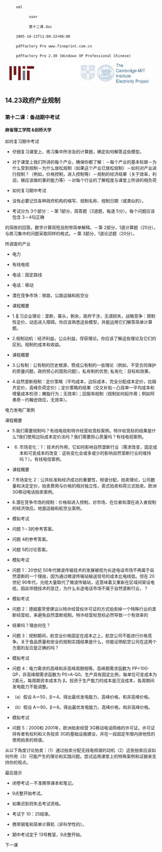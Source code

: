 
         xml

               user

               第十二课.doc

         2005-10-13T11:00:32+08:00

         pdfFactory Pro www.fineprint.com.cn

         pdfFactory Pro 2.30 (Windows XP Professional Chinese)

![](images/lecture_12_preparation_for_midterm_exam.zh_img_0.jpg)

## 14.23政府产业规制

## 

### 第十二课：备战期中考试

#### 麻省理工学院 &amp;剑桥大学

如何复习期中考试 

- 	仔细复习课堂上、练习集中所涉及的计算题，确定如何解答这些模型。 

- 	对于课堂上我们所讲的每个产业，确保你都了解：－每个产业的基本轮廓－为什么受到规制－为什么放松规制（如果这个产业已放松规制）－如何对产业进行规制？（例如，价格控制，进入控制等）－规制的经济结果（关于效率，利润，做应该做的事的能力等）－对每个行业的了解程度与课堂上所讲的相负荷

- 如何复习期中考试 

- 	没有必要记住各种政府机构的缩写、规制名称、规制日期（或类似的）。 

- 	考试分为 3个部分：－第 1部分，简答题（3道题，每道 5分）。每个问题应该包含 3－4句正确

的简练的回答。数字计算简短且附带简单解释。－第 2部分，1道计算题（25分）。与练习集中的问题采取同样的格式。－第 3部分，1道论述题（20分）。

所调查的产业 

- 	电力 

- 	有线电视 

- 	电话：固定路线 

- 	电话：移动 

- 	潜在竞争市场：铁路，公路运输和航空业

- 课程概要 

-  	1.复习企业理论：垄断，寡头，剩余，政府干涉，无谓损失，战略竞争：限制性定价，动态进入障碍。你应该熟悉这些模型，并能运用它们解答简单计算题。 

-  	2.规制动机：经济利益，公众利益，俘获理论。你应该了解这些理论及它们的区别。规制的成本和收益。

- 课程概要 

-  	3.公有制：公有制的历史根源，赞成公有制的一些理论（例如，不受合同保护的质量问题，政府担心的腐败问题），私有制的优势; 私有化：目标和效果。

-  	4.自然垄断规制：定价策略（平均成本，边际成本，完全分配成本定价，拉姆齐定价，高峰负荷定价）；定价策略的结果（交叉补贴－凸现单一平均成本和增量成本检测；撇脂行为；无效率）；回报率规制（规制如何起作用；例如阿弗奇－约翰逊效应，无效率）。

电力发电厂案例

课程概要 

-  	5.我们需要规制吗？有线电视和特许经营权竞标案例。特许权竞标的结果是什么?我们使用边际成本定价法吗？我们需要担心质量吗？有线电视案例。 

-  	6. 市场变化：1：技术的作用，它如何影响自然垄断行业（需求改变，固定成本和可变成本的改变：这些变化会或多或少的影响自然垄断行业的维持吗？）。有线电信案例。

- 课程概要 

-  	7.市场变化 2：公共标准和经济成功的重要性，频谱分配，拍卖理论，公司数量和决定定价，拍卖费用与价格的相对独立性，英式拍卖和荷兰式拍卖。欧洲 3G移动电话拍卖案例。 

-  	8.潜在竞争市场的规制：价格和进入控制，对市场、在位者和潜在进入者规制的经济效应。地面运输和航空业案例。

- 模拟考试 

- 	问题 1－3的参考答案。 

- 	问题 4的参考答案。 

- 	问题 5的讨论答案。

- 模拟考试 

- 	问题 1：20世纪 50年代微波传输技术的发展被视为长途电话市场不再属于自然垄断的一个理由，因为通过微波传输站输送信号的成本比电线低。但在 20世纪 90年代，光缆大量取代了微波传输站，这意味着又重新在区域间架设电缆。因此伴随技术的变迁，为什么长途电话市场不属于自然垄断行业，？

- 模拟考试 

- 	问题 2：德姆塞茨曾建议以特许经营权许可证的方式拍卖掉一个特殊行业的垄断经营权，来避免自然垄断规制。特许经营权竞标必然导致一个有效率的

- 结果吗？理由何在？ 

- 	问题 3：规制期间，航空业价格固定在成本之上，航空公司不能进行价格竞争。关于食品质量和安全的规制实践结果是什么，你能证明航空公司在这两个方面的反应是正确的吗？

- 模拟考试 

- 	问题 4：电力需求的高峰和非高峰周期相等。高峰期需求函数为 PP=100-QP，非高峰期需求函数为 P0=A-Q0。生产具有固定比例，每单位可变成本为 2美元，每周期资本成本为 β。投资于生产能力的成本是沉没成本，各周期间发电能力不能调整。

- （a）假设 A＝50，β＝4。得出最优发电能力，高峰价格，和非高峰价格。

- （b）假设 A＝90，β＝8。得出最优发电能力，高峰价格，和非高峰价格。

- 模拟考试 

- 	问题 5：2000和 2001年，欧洲拍卖经营 3G移动电话网络的许可证。许可证持有者有权利和义务投资 3G的基础设施建设，并在一段固定年限内排他性的使用拍卖的频谱。

从以下角度讨论拍卖：（1）通过拍卖分配无线电频谱的动机（2）这些拍卖应该如何作用（3）可能产生的理论和实践问题。尝试运用课堂上的特殊案例和证据来支持你的观点。

最后提示 

- 	闭卷考试－不准携带课本和笔记。 

-  	9点整开始考试。 

- 	如果迟到将失去考试资格。 

- 	考试于 10：25结束。 

- 	携带钢笔和简单计算机（非科学性的）。

- 	期中考试定于 13号教室，9点整开始。

下一课 
